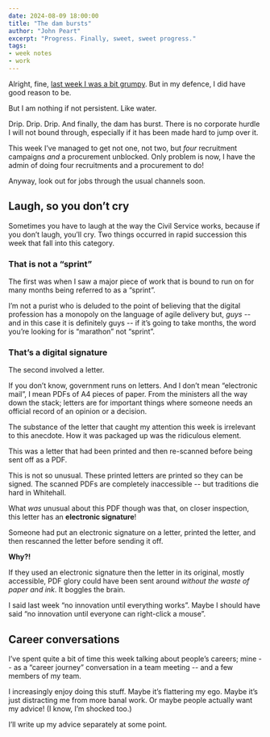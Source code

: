 ```yaml
---
date: 2024-08-09 18:00:00
title: "The dam bursts"
author: "John Peart"
excerpt: "Progress. Finally, sweet, sweet progress."
tags:
- week notes
- work
---
```


Alright, fine, [last week I was a bit grumpy](https://www.johnpe.art/weeknote/2024/08/04/). But in my defence, I did have good reason to be.

But I am nothing if not persistent. Like water. 

Drip. Drip. Drip. And finally, the dam has burst. There is no corporate hurdle I will not bound through, especially if it has been made hard to jump over it.

This week I’ve managed to get not one, not two, but *four* recruitment campaigns *and* a procurement unblocked. Only problem is now, I have the admin of doing four recruitments and a procurement to do!

Anyway, look out for jobs through the usual channels soon.

## Laugh, so you don’t cry

Sometimes you have to laugh at the way the Civil Service works, because if you don’t laugh, you’ll cry. Two things occurred in rapid succession this week that fall into this category.

### That is not a “sprint”

The first was when I saw a major piece of work that is bound to run on for many months being referred to as a “sprint”. 

I’m not a purist who is deluded to the point of believing that the digital profession has a monopoly on the language of agile delivery but, *guys* -- and in this case it is definitely guys -- if it’s going to take months, the word you’re looking for is “marathon” not “sprint”. 

### That’s a digital signature

The second involved a letter.

If you don’t know, government runs on letters. And I don’t mean “electronic mail”, I mean PDFs of A4 pieces of paper. From the ministers all the way down the stack; letters are for important things where someone needs an official record of an opinion or a decision.

The substance of the letter that caught my attention this week is irrelevant to this anecdote. How it was packaged up was the ridiculous element.

This was a letter that had been printed and then re-scanned before being sent off as a PDF. 

This is not so unusual. These printed letters are printed so they can be signed. The scanned PDFs are completely inaccessible -- but traditions die hard in Whitehall.

What *was* unusual about this PDF though was that, on closer inspection, this letter has an **electronic signature**!

Someone had put an electronic signature on a letter, printed the letter, and then rescanned the letter before sending it off.

**Why?!** 

If they used an electronic signature then the letter in its original, mostly accessible, PDF glory could have been sent around *without the waste of paper and ink*. It boggles the brain.

I said last week “no innovation until everything works”. Maybe I should have said “no innovation until everyone can right-click a mouse”.

## Career conversations 

I’ve spent quite a bit of time this week talking about people’s careers; mine -- as a “career journey” conversation in a team meeting -- and a few members of my team.

I increasingly enjoy doing this stuff. Maybe it’s flattering my ego. Maybe it’s just distracting me from more banal work. Or maybe people actually want my advice! (I know, I’m shocked too.)

I’ll write up my advice separately at some point.